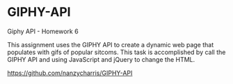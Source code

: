 # GIPHY-API
Giphy API - Homework 6

This assignment uses the GIPHY API to create a dynamic web page that populates with gifs of popular sitcoms. This task is accomplished by call the GIPHY API and using JavaScript and jQuery to change the HTML.

https://github.com/nanzycharris/GIPHY-API
